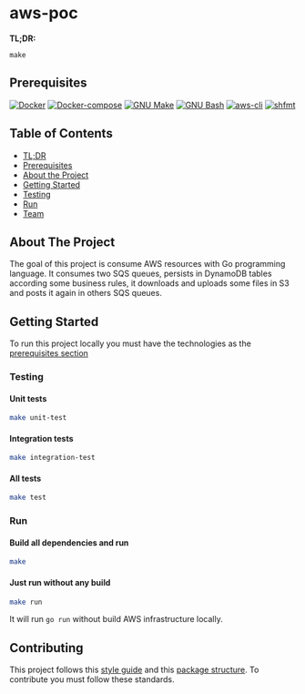 # aws-poc 

**TL;DR:**
```console
make
```

## Prerequisites
[![Docker](https://img.shields.io/badge/Docker-19.03.9-blue)](https://www.docker.com/)
[![Docker-compose](https://img.shields.io/badge/Docker--compose-1.25.5-blue)](https://github.com/docker/compose/releases)
[![GNU Make](https://img.shields.io/badge/GNU%20Make-4.2.1-lightgrey)](https://www.gnu.org/software/make/)
[![GNU Bash](https://img.shields.io/badge/GNU%20Bash-4.2.1-lightgrey)](https://www.gnu.org/software/bash/)
[![aws-cli](https://img.shields.io/badge/aws--cli-1.18.95-yellow)](https://github.com/aws/aws-cli)
[![shfmt](https://img.shields.io/badge/shfmt-v3.1.0-lightgrey)](https://github.com/mvdan/sh)

## Table of Contents
* [TL;DR](#aws-poc)
* [Prerequisites](#prerequisites)
* [About the Project](#about-the-project)
* [Getting Started](#getting-started)
* [Testing](#testing)
* [Run](#run)
* [Team](#team)

## About The Project

The goal of this project is consume AWS resources with Go programming language. It consumes two SQS queues, persists in DynamoDB tables according some business rules, it downloads and uploads some files in S3 and posts it again in others SQS queues.

## Getting Started

To run this project locally you must have the technologies as the [prerequisites section](#prerequisites)

### Testing
#### Unit tests
```sh
make unit-test
```

#### Integration tests
```sh
make integration-test
```

#### All tests
```sh
make test
```

### Run
#### Build all dependencies and run 
```sh
make
```

#### Just run without any build
```sh
make run
```

It will run `go run` without build AWS infrastructure locally.   

## Contributing 

This project follows this [style guide](https://github.com/golang/go/wiki/CodeReviewComments#error-strings) and this [package structure](https://github.com/golang-standards/project-layout). To contribute you must follow these standards.
